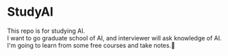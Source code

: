 # StudyAI
This repo is for studying AI.\
I want to go graduate school of AI, and interviewer will ask knowledge of AI.\
I'm going to learn from some free courses and take notes.👶
